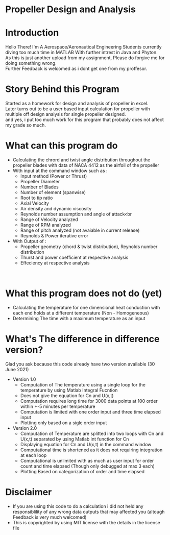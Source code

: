# Propeller Design and Analysis
# Introduction
Hello There! 
I'm A Aerospace/Aeronautical Engineering Students currently diving too much time in MATLAB With further intrest in Java and Phyton.<br>
As this is just another upload from my assignment, Please do forgive me for doing something wrong.<br>
Further Feedback is welcomed as i dont get one from my proffesor.<br>

# Story Behind this Program
Started as a homework for design and analysis of propeller in excel.<br>
Later turns out to be a user based input calculation for propeller with multiple off design analysis for single propeller designed.<br>
and yes, i put too much work for this program that probably does not affect my grade so much.<br>

# What can this program do
- Calculating the chrord and twist angle distribution throughout the propeller blades with data of NACA 4412 as the airfoil of the propeller<br>
- With input at the command window such as :<br>
  - Input method (Power or Thrust)<br>
  - Propeller Diameter<br>
  - Number of Blades<br>
  - Number of element (spanwise) <br>
  - Root to tip ratio<br>
  - Axial Velocity<br>
  - Air density and dynamic viscosity<br>
  - Reynolds number assumption and angle of attack<br
  - Range of Velocity analyzed<br>
  - Range of RPM analyzed<br>
  - Range of pitch analyzed (not avaiable in current release)<br>
  - Reynolds & Power iterative error<br>
- With Output of : <br>
  - Propeller geometry (chord & twist distribution), Reynolds number distribution<br>
  - Thurst and power coefficient at respective analysis<br>
  - Effeciency at respective analysis<br>
<br>

# What this program does not do (yet)
- Calculating the temperature for one dimensional heat conduction with each end holds at a different temperature (Non - Homogeneous)<br>
- Determining The time with a maximum temperature as an input<br>
# What's The difference in difference version? <br>
Glad you ask because this code already have two version available (30 June 2021)<br>
- Version 1.0 <br>
  - Computation of The temperature using a single loop for the temperature by using Matlab Integral Fucntion<br>
  - Does not give the equation for Cn and U(x,t)<br>
  - Computation requires long time for 3000 data points at 100 order within +-5 minutes per temperature<br>
  - Computation is limited with one order input and three time elapsed input<br>
  - Plotting only based on a sigle order input<br>
- Version 2.0 <br>
  - Computation of Temperature are splitted into two loops with Cn and U(x,t) separated by using Matlab int function for Cn<br>
  - Displaying equation for Cn and U(x,t) in the command window<br>
  - Computational time is shortened as it does not requiring integration at each loop<br>
  - Computational is unlimited with as much as user input for order count and time elapsed (Though only debugged at max 3 each)<br>
  - Plotting Based on categorization of order and time elapsed<br>
# Disclaimer
- If you are using this code to do a calculation i did not held any responsiblility of any wrong data outputs that may affected you (altough Feedback is very much welcomed)<br>
- This is copyrighted by using MIT license with the details in the license file<br>
